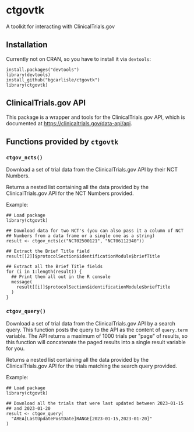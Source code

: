# ctgovtk

A toolkit for interacting with ClinicalTrials.gov

## Installation

Currently not on CRAN, so you have to install it via `devtools`:

```
install.packages("devtools")
library(devtools)
install_github("bgcarlisle/ctgovtk")
library(ctgovtk)

```

## ClinicalTrials.gov API

This package is a wrapper and tools for the ClinicalTrials.gov API, which is documented at <https://clinicaltrials.gov/data-api/api>.

## Functions provided by `ctgovtk`

### `ctgov_ncts()`

Download a set of trial data from the ClinicalTrials.gov API by their
NCT Numbers.

Returns a nested list containing all the data provided by the
ClinicalTrials.gov API for the NCT Numbers provided.

Example:

```
## Load package
library(ctgovtk)

## Download data for two NCT's (you can also pass it a column of NCT
## Numbers from a data frame or a single one as a string)
result <- ctgov_ncts(c("NCT02500121", "NCT06112340"))

## Extract the Brief Title field
result[[2]]$protocolSection$identificationModule$briefTitle

## Extract all the Brief Title fields
for (i in 1:length(result)) {
  ## Print them all out in the R console
  message(
    result[[i]]$protocolSection$identificationModule$briefTitle
  )
}

```

### `ctgov_query()`

Download a set of trial data from the ClinicalTrials.gov API by a
search query. This function posts the query to the API as the content
of `query.term` variable. The API returns a maximum of 1000 trials per
"page" of results, so this function will concatenate the paged results
into a single result variable for you.

Returns a nested list containing all the data provided by the
ClinicalTrials.gov API for the trials matching the search query
provided.

Example:

```
## Load package
library(ctgovtk)

## Download all the trials that were last updated between 2023-01-15
## and 2023-01-20
result <- ctgov_query(
  "AREA[LastUpdatePostDate]RANGE[2023-01-15,2023-01-20]"
)
```
